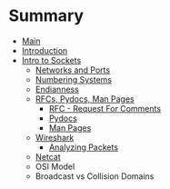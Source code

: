 # Summary

* [Main](README.md)
* [Introduction](chapter1.md)
* [Intro to Sockets](intro-to-sockets.md)
  * [Networks and Ports](intro-to-sockets/sockets.md)
  * [Numbering Systems](intro-to-sockets/numbering-systems.md)
  * [Endianness](intro-to-sockets/endianness.md)
  * [RFCs, Pydocs, Man Pages](intro-to-sockets/rfcs-pydocs-man-pages.md)
    * [RFC - Request For Comments](intro-to-sockets/rfcs-pydocs-man-pages/rfc-request-for-comments.md)
    * [Pydocs](intro-to-sockets/rfcs-pydocs-man-pages/pydocs.md)
    * [Man Pages](intro-to-sockets/rfcs-pydocs-man-pages/man-pages.md)
  * [Wireshark](intro-to-sockets/wireshark.md)
    * [Analyzing Packets](intro-to-sockets/wireshark/analyzing-packets.md)
  * [Netcat](intro-to-sockets/netcat.md)
  * OSI Model
  * Broadcast vs Collision Domains

